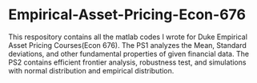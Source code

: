 # Empirical-Asset-Pricing-Econ-676
This respository contains all the matlab codes I wrote for Duke Empirical Asset Pricing Courses(Econ 676).
The PS1 analyzes the Mean, Standard deviations, and other fundamental properties of given financial data.
The PS2 contains efficient frontier analysis, robustness test, and simulations with normal distribution and empirical distribution.
